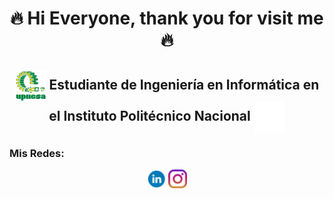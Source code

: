 <h1 align="center">🔥 Hi Everyone, thank you for visit me 🔥</h1>
<h2 align="center"><img align="center" src="https://github.com/GabrielTellezG/MyD/blob/main/LogoUPIICSA.png" alt="MyD" height="50" width="50" />  Estudiante de Ingeniería en Informática en el Instituto Politécnico Nacional  <img align="center" src="https://github.com/GabrielTellezG/MyD/blob/main/LogoIPN.png" alt="MyD" height="50" width="50" /></h2>

<h3 align="left">Mis Redes:</h3>

<p align="center">
<a href="https://www.linkedin.com/in/gabriel-t%C3%A9llez-g%C3%B3mez/" target="blank"><img align="center" src="https://github.com/GabrielTellezG/MyD/blob/main/Linkedid.png" alt="MyD" height="30" width="30" /></a>
<a href="https://www.instagram.com/gabriel_tellez_gomez/" target="blank"><img align="center" src="https://github.com/GabrielTellezG/MyD/blob/main/Instagram.png" alt="MyD" height="30" width="30" /></a>
</p>
